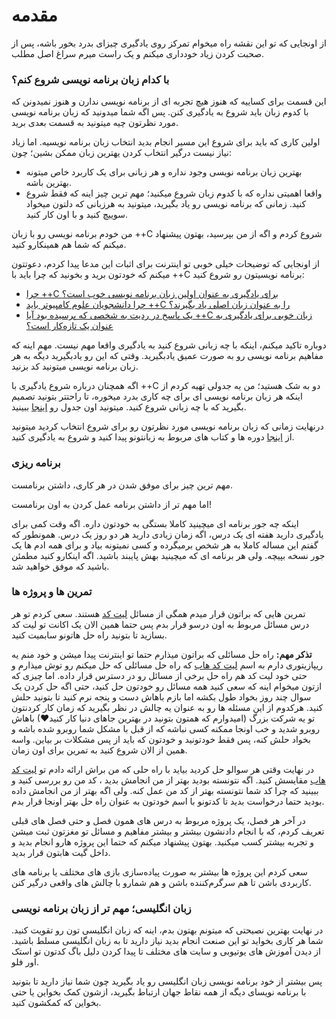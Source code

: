 # مقدمه
از اونجایی که تو این نقشه راه میخوام تمرکز روی یادگیری چیزای بدرد بخور باشه، پس از صحبت کردن زیاد خودداری میکنم و یک راست میرم سراغ اصل مطلب.

### با کدام زبان برنامه نویسی شروع کنم؟
این قسمت برای کساییه که هنوز هیچ تجربه ای از برنامه نویسی ندارن و هنوز نمیدونن که با کدوم زبان باید شروع به یادگیری کنن. پس اگه شما میدونید که زبان برنامه نویسی
مورد نظرتون چیه میتونید به قسمت بعدی برید.

اولین کاری که باید برای شروع این مسیر انجام بدید انتخاب زبان برنامه نویسیه. اما زیاد نیاز نیست درگیر انتخاب کردن یهترین زبان ممکن بشین؛ چون:
- بهترین زبان برنامه نویسی وجود نداره و هر زبانی برای یک کاربرد خاص میتونه بهترین باشه.
- واقعا اهمیتی نداره که با کدوم زبان شروع میکنید؛ مهم ترین چیز اینه که فقط شروع کنید. زمانی که برنامه نویسی رو یاد بگیرید، میتونید به هرزبانی که دلتون میخواد سوییچ کنید و با اون کار کنید.

من خودم برنامه نویسی رو با زبان ++C شروع کردم و اگه از من بپرسید، بهتون پیشنهاد میکنم که شما هم همینکارو کنید.

از اونجایی که توضیحات خیلی خوبی تو اینترنت برای اثبات این مدعا پیدا کردم، دعوتتون میکنم که خودتون برید و بخونید که چرا باید با ++C برنامه نویسیتون رو شروع کنید:
- [چرا ++C برای یادگیری به عنوان اولین زبان برنامه نویسی خوب است؟](https://www.educative.io/blog/c-is-a-good-first-language-to-learn)
- [چرا دانشجویان علوم کامپیوتر باید ++C را به عنوان زبان اصلی یاد بگیرند؟](https://medium.com/@vardanator/why-cs-students-must-learn-c-as-their-main-programming-language-6d3b4f8720bd)
- [یک پاسخ در ردیت به شخصی که پرسیده بود آیا ++C زبان خوبی برای یادگیری به عنوان یک تازه‌کار است؟](https://www.reddit.com/r/learnprogramming/comments/2n2t6z/comment/cm9vqf1/?utm_source=share&utm_medium=web2x&context=3)

دوباره تاکید میکنم، اینکه با چه زبانی شروع کنید به یادگیری واقعا مهم نیست. مهم اینه که مفاهیم برنامه نویسی رو به صورت عمیق یادبگیرید. وقتی که این رو یادبگیرید
دیگه به هر زبان برنامه نویسی میتونید کد بزنید.

اگه همچنان درباره شروع یادگیری با ++C دو به شک هستید؛ من یه جدولی تهیه کردم از اینکه هر زبان برنامه نویسی ای برای چه کاری بدرد میخوره، تا راحتتر بتونید تصمیم
بگیرید که با چه زبانی شروع کنید. میتونید اون جدول رو
[اینجا](https://github.com/shuoros/software-engineering-101/tree/main/syllabus/FA/اضافات/زبان-ها-و-کاربرد-های-آنها.md) ببینید.

درنهایت زمانی که زبان برنامه نویسی مورد نظرتون رو برای شروع انتخاب کردید میتونید از [اینجا](https://github.com/shuoros/software-engineering-101/tree/main/syllabus/FA/اضافات/دوره-ها-و-کتاب-ها.md) دوره ها و کتاب های مربوط به زبانتونو پیدا کنید و شروع به یادگیری کنید.

### برنامه ریزی
مهم ترین چیز برای موفق شدن در هر کاری، داشتن برنامست.

اما مهم تر از داشتن برنامه عمل کردن به اون برنامست!

اینکه چه جور برنامه ای میچینید کاملا بستگی به خودتون داره. اگه وقت کمی برای یادگیری دارید هفته ای یک درس، اگه زمان زیادی دارید هر دو روز یک درس. همونطور که گفتم این
مساله کاملا به هر شخص برمیگرده و کسی نمیتونه بیاد و برای همه ادم ها یک جور نسخه بپیچه. ولی هر برنامه ای که میچینید بهش پایبند باشید. اگه اینکارو کنید مطمئن باشید که موفق خواهید شد.

### تمرین ها و پروژه ها
تمرین هایی که براتون قرار میدم همگی از مسائل [لیت کد](https://leetcode.com/) هستند. سعی کردم تو هر درس مسائل مربوط به اون درسو قرار بدم پس حتما همین الان یک اکانت
تو لیت کد بسازید تا بتونید راه حل هاتونو سابمیت کنید.

**تذکر مهم:** راه حل مسائلی که براتون میذارم حتما تو اینترنت پیدا میشن و خود منم یه ریپازیتوری دارم به اسم [لیت کد هاب](https://github.com/shuoros/leetcodehub)
که راه حل مسائلی که حل میکنم رو توش میذارم و حتی خود لیت کد هم راه حل برخی از مسائل رو در دسترس قرار داده. اما چیزی که ازتون میخوام اینه که سعی کنید همه مسائل
رو خودتون حل کنید، حتی اگه حل کردن یک سوال چند روز بخواد طول بکشه اما بازم باهاش دست و پنجه نرم کنید تا بتونید حلش کنید. هرکدوم از این مسئله ها رو به عنوان یه چالش
در نظر بگیرید که زمان کار کردنتون تو یه شرکت بزرگ (امیدوارم که همتون بتونید در بهترین جاهای دنیا کار کنید❤) باهاش روبرو شدید و خب اونجا ممکنه کسی نباشه که از قبل
با مشکل شما روبرو شده باشه و بخواد حلش کنه، پس فقط خودتونید و خودتون که باید از پس مشکلات بر بیاین. واسه همین از الان شروع کنید به تمرین برای اون زمان.

در نهایت وقتی هر سوالو حل کردید بیاید با راه حلی که من براش ارائه دادم تو [لیت کد هاب](https://github.com/shuoros/leetcodehub) مقایسش کنید. اگه نتونسته بودید بهتر از من انجامش بدید
، کد من رو بررسی کنید و ببینید که چرا کد شما نتونسته بهتر از کد من عمل کنه. ولی اگه بهتر از من انجامش داده بودید حتما درخواست بدید تا کدتونو با اسم خودتون به عنوان راه حل بهتر اونجا قرار بدم.

در آخر هر فصل، یک پروژه مربوط به درس های همون فصل و حتی فصل های قبلی تعریف کردم، که با انجام دادنشون بیشتر و بیشتر مفاهیم و مسائل تو مغزتون ثبت میشن و تجربه
بیشتر کسب میکنید.
بهتون پیشنهاد میکنم که حتما این پروژه هارو انجام بدید و داخل گیت هابتون قرار بدید.

سعی کردم این پروژه ها بیشتر به صورت پیاده‌سازی بازی های مختلف یا برنامه های کاربردی باشن تا هم سرگرم‌کننده باشن و هم شمارو با چالش های واقعی درگیر کنن.

### زبان انگلیسی؛ مهم تر از زبان برنامه نویسی
در نهایت بهترین نصیحتی که میتونم بهتون بدم، اینه که زبان انگلیسی تون رو تقویت کنید. شما هر کاری بخواید تو این صنعت انجام بدید نیاز دارید تا به زبان انگلیسی
مسلط باشید. از دیدن آموزش های یوتیوبی و سایت های مختلف تا پیدا کردن دلیل باگ کدتون تو استک اور فلو.

پس بیشتر از خود برنامه نویسی زبان انگلیسی رو یاد بگیرید چون شما نیاز دارید تا بتونید با برنامه نویسای دیگه از همه نقاط جهان ارتباط بگیرید، ازشون کمک بخواین یا حتی بخواین که کمکشون کنید.
